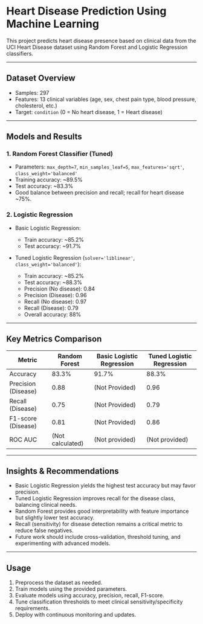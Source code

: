 # Heart Disease Prediction Using Machine Learning

This project predicts heart disease presence based on clinical data from the UCI Heart Disease dataset using Random Forest and Logistic Regression classifiers.

---

## Dataset Overview

- Samples: 297
- Features: 13 clinical variables (age, sex, chest pain type, blood pressure, cholesterol, etc.)
- Target: `condition` (0 = No heart disease, 1 = Heart disease)

---

## Models and Results

### 1. Random Forest Classifier (Tuned)

- Parameters: `max_depth=7`, `min_samples_leaf=5`, `max_features='sqrt'`, `class_weight='balanced'`
- Training accuracy: ~89.5%
- Test accuracy: ~83.3%
- Good balance between precision and recall; recall for heart disease ~75%.

### 2. Logistic Regression

- Basic Logistic Regression:
  - Train accuracy: ~85.2%
  - Test accuracy: ~91.7%
  
- Tuned Logistic Regression (`solver='liblinear'`, `class_weight='balanced'`):
  - Train accuracy: ~85.2%
  - Test accuracy: ~88.3%
  - Precision (No disease): 0.84
  - Precision (Disease): 0.96
  - Recall (No disease): 0.97
  - Recall (Disease): 0.79
  - Overall accuracy: 88%

---

## Key Metrics Comparison

| Metric       | Random Forest | Basic Logistic Regression | Tuned Logistic Regression |
|--------------|---------------|---------------------------|---------------------------|
| Accuracy     | 83.3%         | 91.7%                     | 88.3%                     |
| Precision (Disease) | 0.88     | (Not Provided)            | 0.96                      |
| Recall (Disease)    | 0.75     | (Not Provided)            | 0.79                      |
| F1-score (Disease)  | 0.81     | (Not Provided)            | 0.86                      |
| ROC AUC     | (Not calculated) | (Not provided)           | (Not provided)            |

---

## Insights & Recommendations

- Basic Logistic Regression yields the highest test accuracy but may favor precision.
- Tuned Logistic Regression improves recall for the disease class, balancing clinical needs.
- Random Forest provides good interpretability with feature importance but slightly lower test accuracy.
- Recall (sensitivity) for disease detection remains a critical metric to reduce false negatives.
- Future work should include cross-validation, threshold tuning, and experimenting with advanced models.

---

## Usage

1. Preprocess the dataset as needed.
2. Train models using the provided parameters.
3. Evaluate models using accuracy, precision, recall, F1-score.
4. Tune classification thresholds to meet clinical sensitivity/specificity requirements.
5. Deploy with continuous monitoring and updates.
